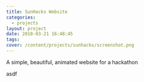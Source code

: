 ```yaml
---
title: SunHacks Website
categories:
  - projects
layout: project
date: 2018-03-21 16:48:45
tags:
cover: /content/projects/sunhacks/screenshot.png
---
```

A simple, beautiful, animated website for a hackathon  

<!-- more -->
asdf
